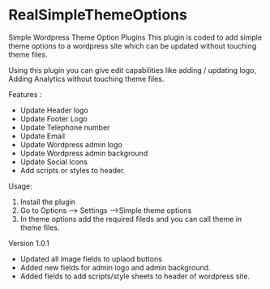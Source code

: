 # RealSimpleThemeOptions
Simple Wordpress Theme Option Plugins
This plugin is coded to add simple theme options to a wordpress site which can be updated without touching theme files.

Using this plugin you can give edit capabilities like adding / updating logo, Adding Analytics without touching theme files. 

Features :
* Update Header logo
* Update Footer Logo
* Update Telephone number
* Update Email
* Update Wordpress admin logo
* Update Wordpress admin background
* Update Social Icons
* Add scripts or styles to header.

Usage:
1. Install the plugin
2. Go to Options --> Settings -->Simple theme options
3. In theme options add the required fileds and you can call theme in theme files.


Version 1.0.1
- Updated all image fields to uplaod buttons
- Added new fields for admin logo and admin background.
- Added fields to add scripts/style sheets to header of wordpress site.

